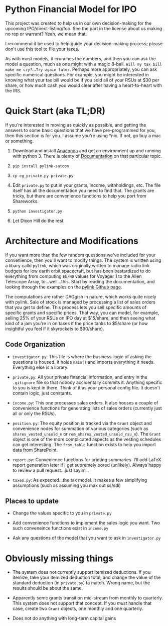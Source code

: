 # Python Financial Model for IPO

This project was created to help us in our own decision-making for the
upcoming IPO/direct-listing/foo.  See the part in the license about us
making no rep or warrant?  Yeah, we mean that.

I recommend it be used to help guide your decision-making process;
please don't use this tool to file your taxes.

As with most models, it crunches the numbers, and then you can ask the
model a question, much as one might with a magic 8-ball.  `Will my tax
bill make me cry?`...`Try again later`.  Perhaps more appropriately,
you can ask specific numerical questions.  For example, you might be
interested in knowing what your tax bill would be if you sold all of
your RSUs at $30 per share, or how much cash you would clear after
having a heart-to-heart with the IRS.

# Quick Start (aka TL;DR)

If you're interested in moving as quickly as possible, and getting the
answers to some basic questions that we have pre-programmed for you,
then this section is for you.  I assume you're using \*nix.  If not,
go buy a mac or something.

1. Download and install [Anaconda](https://www.anaconda.com/) and get
an environment up and running with python 3.  There is plenty of
[Documentation](https://bfy.tw/P2s2) on that particular topic.

2. `pip install pylink-satcom`

3. `cp eg_private.py private.py`

4. Edit `private.py` to put in your grants, income, withholdings, etc.
The file itself has all the documentation you need to find that.  The
grants are tricky, but there are convenience functions to help you
port from Shareworks.

5. `python investigator.py`

6. Let Dixon Hill do the rest.

# Architecture and Modifications

If you want more than the few random questions we've included for your
convenience, then you'll want to modify things.  The system is written
using a libary calld `pylink`, which was originally written to manage
radio link budgets for low earth orbit spacecraft, but has been
bastardized to do everything from computing `Eb/N0` values for Voyager
1 to the Allen Telescope Array, to...well...this.  Start by reading
the documentation, and looking through the examples on the [pylink
Github page](https://github.com/harrison-caudill/pylink).

The computations are rather DAGgish in nature, which works quite
nicely with pylink.  Sale of stock is managed by processing a list of
sales orders that you get to define.  This process lets you sell
specific amounts of specific grants and specific prices.  That way,
you can model, for example, selling 25% of your RSUs on IPO day at
$15/share, and then seeing what kind of a jam you're in on taxes if
the price tanks to $5/share (or how insightful you feel if it
skyrockets to $90/share).

## Code Organization

 * `investigator.py`: This file is where the business-logic of asking
   the questions is housed.  It holds `main()` and imports everything
   it needs.  Everything else is a library.

 * `private.py`: All your private financial information, and entry in
   the `.gitignore` file so that nobody accidentally commits it.
   Anything specific to you is kept in there.  Think of it as your
   personal config file.  It doesn't contain logic, just constants.

 * `income.py`: This one processes sales orders.  It also houses a
   couple of convenience functions for generating lists of sales
   orders (currently just all or only the RSUs).

 * `position.py`: The equity position is tracked via the `Grant`
   object and convenience nodes for summation of various categories
   (such as `shares_vested_unsold_n` or
   `rem_shares_vested_unsold_rsu_n`).  The `Grant` object is one of
   the more complicated aspects as the vesting schedules can get
   interesting.  The `from_table` function exists to help you import
   data from SharePoint.

 * `report.py`: Convenience functions for printing summaries.  I'll
   add LaTeX report generation later if I get supremely bored
   (unlikely).  Always happy to review a pull request...just sayin'...

 * `taxes.py`: As expected...the tax model.  It makes a few
   simplifying assumptions (such as assuming you max out ss/sdi)

## Places to update

 * Change the values specific to you in `private.py`

 * Add convenience functions to implement the sales logic you want.
   Two such conveneince functions exist in `income.py`

 * Ask any questions of the model that you want to ask in
   `investigator.py`

# Obviously missing things

 * The system does not currently support itemized deductions.  If you
   itemize, take your itemized deduction total, and change the value
   of the standard deduction (in `private.py`) to match.  Wrong name,
   but the results should be about the same.

 * Apparently some grants transition mid-stream from monthly to
   quarterly.  This system does not support that concept.  If you
   *must* handle that case, create two `Grant` objects, one monthly
   and one quarterly.

 * Does not do anything with long-term capital gains
